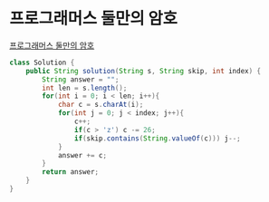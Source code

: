# 프로그래머스 둘만의 암호
[프로그래머스 둘만의 암호](https://school.programmers.co.kr/learn/courses/30/lessons/155652)
```java
class Solution {
    public String solution(String s, String skip, int index) {
        String answer = "";
        int len = s.length();
        for(int i = 0; i < len; i++){
            char c = s.charAt(i);
            for(int j = 0; j < index; j++){
                c++;
                if(c > 'z') c -= 26;
                if(skip.contains(String.valueOf(c))) j--;
            }
            answer += c;
        }
        return answer;
    }
}
```